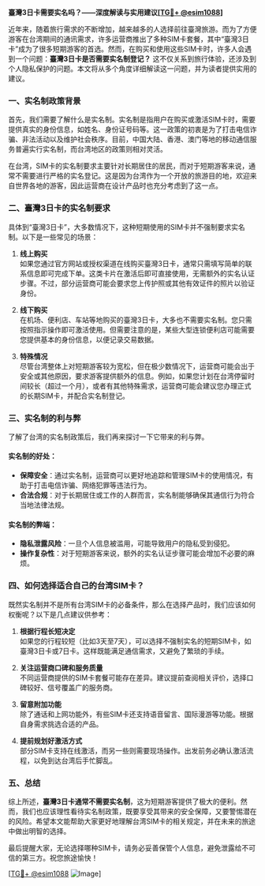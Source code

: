 **臺灣3日卡需要实名吗？——深度解读与实用建议[[TG💪+ @esim1088](https://t.me/s/esim1088)]**

近年来，随着旅行需求的不断增加，越来越多的人选择前往臺灣旅游。而为了方便游客在台湾期间的通讯需求，许多运营商推出了多种SIM卡套餐，其中“臺灣3日卡”成为了很多短期游客的首选。然而，在购买和使用这些SIM卡时，许多人会遇到一个问题：**臺灣3日卡是否需要实名制登记？** 这不仅关系到旅行体验，还涉及到个人隐私保护的问题。本文将从多个角度详细解读这一问题，并为读者提供实用的建议。

### 一、实名制政策背景

首先，我们需要了解什么是实名制。实名制是指用户在购买或激活SIM卡时，需要提供真实的身份信息，如姓名、身份证号码等。这一政策的初衷是为了打击电信诈骗、非法活动以及维护社会秩序。目前，中国大陆、香港、澳门等地的移动通信服务普遍实行实名制，而台湾地区的政策则相对灵活。

在台湾，SIM卡的实名制要求主要针对长期居住的居民，而对于短期游客来说，通常不需要进行严格的实名登记。这是因为台湾作为一个开放的旅游目的地，欢迎来自世界各地的游客，因此运营商在设计产品时也充分考虑到了这一点。

### 二、臺灣3日卡的实名制要求

具体到“臺灣3日卡”，大多数情况下，这种短期使用的SIM卡并不强制要求实名制。以下是一些常见的场景：

1. **线上购买**  
   如果您通过官方网站或授权渠道在线购买臺灣3日卡，通常只需填写简单的联系信息即可完成下单。这类卡片在激活后即可直接使用，无需额外的实名认证步骤。不过，部分运营商可能会要求您上传护照或其他有效证件的照片以验证身份。

2. **线下购买**  
   在机场、便利店、车站等地购买的臺灣3日卡，大多也不需要实名制。您只需按照指示操作即可激活使用。但需要注意的是，某些大型连锁便利店可能需要您提供基本的身份信息，以便记录交易数据。

3. **特殊情况**  
   尽管台湾整体上对短期游客较为宽松，但在极少数情况下，运营商可能会出于安全或其他原因，要求游客提供额外的信息。例如，如果您计划在台湾停留时间较长（超过一个月），或者有其他特殊需求，运营商可能会建议您办理正式的长期SIM卡，并配合实名制登记。

### 三、实名制的利与弊

了解了台湾的实名制政策后，我们再来探讨一下它带来的利与弊。

#### 实名制的好处：
- **保障安全**：通过实名制，运营商可以更好地追踪和管理SIM卡的使用情况，有助于打击电信诈骗、网络犯罪等违法行为。
- **合法合规**：对于长期居住或工作的人群而言，实名制能够确保其通信行为符合当地法律法规。

#### 实名制的弊端：
- **隐私泄露风险**：一旦个人信息被滥用，可能导致用户的隐私受到侵犯。
- **操作复杂性**：对于短期游客来说，额外的实名认证步骤可能会增加不必要的麻烦。

### 四、如何选择适合自己的台湾SIM卡？

既然实名制并不是所有台湾SIM卡的必备条件，那么在选择产品时，我们应该如何权衡呢？以下是几点建议供参考：

1. **根据行程长短决定**  
   如果您的行程较短（比如3天至7天），可以选择不强制实名的短期SIM卡，如臺灣3日卡或7日卡。这样既能满足通信需求，又避免了繁琐的手续。

2. **关注运营商口碑和服务质量**  
   不同运营商提供的SIM卡套餐可能存在差异。建议提前查阅相关评价，选择口碑较好、信号覆盖广的服务商。

3. **留意附加功能**  
   除了通话和上网功能外，有些SIM卡还支持语音留言、国际漫游等功能。根据自身需求挑选合适的产品。

4. **提前规划好激活方式**  
   部分SIM卡支持在线激活，而另一些则需要现场操作。出发前务必确认激活流程，以免到达台湾后手忙脚乱。

### 五、总结

综上所述，**臺灣3日卡通常不需要实名制**，这为短期游客提供了极大的便利。然而，我们也应该理性看待实名制政策，既要享受其带来的安全保障，又要警惕潜在的风险。希望本文能帮助大家更好地理解台湾SIM卡的相关规定，并在未来的旅途中做出明智的选择。

最后提醒大家，无论选择哪种SIM卡，请务必妥善保管个人信息，避免泄露给不可信的第三方。祝您旅途愉快！

[[TG💪+ @esim1088](https://t.me/s/esim1088) ![Image](https://i.postimg.cc/4NQfJmqS/Snipaste-2025-05-13-00-14-12.png)]